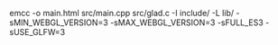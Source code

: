 emcc -o main.html src/main.cpp src/glad.c -I include/ -L lib/ -sMIN_WEBGL_VERSION=3 -sMAX_WEBGL_VERSION=3 -sFULL_ES3 -sUSE_GLFW=3
